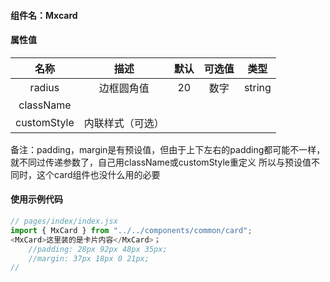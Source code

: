 #### 组件名：Mxcard

#### 属性值

**名称** | **描述** | **默认** |**可选值** | **类型**
:--:|:--:|:--:|:--:|:--:
radius|边框圆角值|20|数字|string
className|
customStyle|内联样式（可选）
备注：padding，margin是有预设值，但由于上下左右的padding都可能不一样，就不同过传递参数了，自己用className或customStyle重定义
所以与预设值不同时，这个card组件也没什么用的必要

#### 使用示例代码

```js
// pages/index/index.jsx
import { MxCard } from "../../components/common/card";
<MxCard>这里装的是卡片内容</MxCard>；
    //padding: 28px 92px 48px 35px;
    //margin: 37px 18px 0 21px;
//
```
